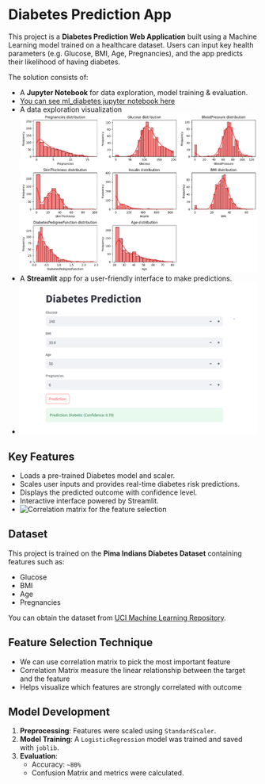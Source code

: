 # Diabetes Prediction App

This project is a **Diabetes Prediction Web Application** built using a Machine Learning model trained on a healthcare dataset. Users can input key health parameters (e.g. Glucose, BMI, Age, Pregnancies), and the app predicts their likelihood of having diabetes.

The solution consists of:
- A **Jupyter Notebook** for data exploration, model training & evaluation.
- [You can see ml_diabetes jupyter notebook here](https://github.com/Owaboye/diabetes_detection_ml_appp/blob/main/Ml_Project.ipynb)
- A data exploration visualization
  ![Data exploration visualization Screenshoot](https://github.com/Owaboye/diabetes_detection_ml_appp/blob/main/data_distribution_Visualization_with_kde.png)
- A **Streamlit** app for a user-friendly interface to make predictions.
- ![App Screenshot](https://github.com/Owaboye/diabetes_detection_ml_appp/blob/main/new_diabetes_prediction_result.PNG)

## Key Features
- Loads a pre-trained Diabetes model and scaler.
- Scales user inputs and provides real-time diabetes risk predictions.
- Displays the predicted outcome with confidence level.
- Interactive interface powered by Streamlit.
- ![Correlation matrix for the feature selection]()

## Dataset
This project is trained on the **Pima Indians Diabetes Dataset** containing features such as:
- Glucose
- BMI
- Age
- Pregnancies

You can obtain the dataset from [UCI Machine Learning Repository](https://www.kaggle.com/datasets/uciml/pima-indians-diabetes-database?select=diabetes.csv).

## Feature Selection Technique
- We can use correlation matrix to pick the most important feature
- Correlation Matrix measure the linear relationship between the target and the feature
- Helps visualize which features are strongly correlated with outcome

## Model Development
1. **Preprocessing**: Features were scaled using `StandardScaler`.
2. **Model Training**: A `LogisticRegression` model was trained and saved with `joblib`.
3. **Evaluation**:
   - Accuracy: `~80%`
   - Confusion Matrix and metrics were calculated.
